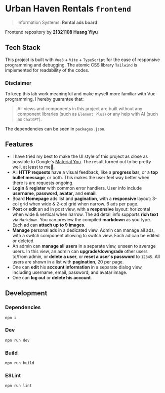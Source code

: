 # Urban Haven Rentals `frontend`

> Information Systems: **Rental ads board**

Frontend repository by **21321108 Huang Yiyu**

## Tech Stack

This project is built with `Vue3` + `Vite` + `TypeScript` for the ease of
responsive programming and debugging. The atomic CSS library `Tailwind`
is implemented for readability of the codes.

### Disclaimer

To keep this lab work meaningful and make myself more familiar with Vue
programming, I hereby guarantee that:
> All views and components in this project are built without any component
> libraries (such as `Element Plus`) or any help with AI (such as `ChatGPT`).

The dependencies can be seen in `packages.json`.

## Features

- I have tried my best to make the UI style of this project as close as possible
  to Google's [Material You](https://material.io/blog/announcing-material-you). The
  result turned out to be pretty well, at least to me🥰.
- All **HTTP requests** have a visual feedback, like a **progress bar**, or a **top
  bullet message**, or both. This makes the user feel way better when there is are requests
  ongoing.
- **Login** & **register** with common error handlers. User info include **username**, **password**,
  **avatar**, and **email**.
- Board **Homepage** ads list and **pagination**, with a **responsive** layout: 3-col grid
  when wide & 2-col grid when narrow. 6 ads per page.
- **Post** or **edit** an ad in post view, with a **responsive** layout: horizontal when
  wide & vertical when narrow. The ad detail info supports **rich text** via
  `Markdown`. You can preview the compiled **markdown** as you type. Each ad can
  **attach up to 9 images**.
- **Manage** personal ads in a dedicated view. Admin can manage all ads, with a
  switch component allowing to switch view. Each ad can be edited or deleted.
- An admin can **manage all users** in a separate view, unseen to average users.
  In this view, an admin can **upgrade/downgrade** other users to/from admin, or
  **delete a user**, or **reset a user's password** to `12345`. All users are shown
  in a list with **pagination**, 20 per page.
- One can **edit** his **account information** in a separate dialog view, including
  username, email, password, and avatar image.
- One can **log out** or **delete his account**.

## Development

### Dependencies

```shell
npm i
```

### Dev

```shell
npm run dev
```

### Build

```shell
npm run build
```

### ESLint

```shell
npm run lint
```
